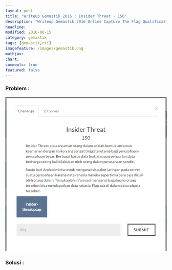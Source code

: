 ```yaml
---
layout: post
title: "Writeup Gemastik 2016 : Insider Threat - 150"
description: "Writeup Gemastik 2016 Online Capture The Flag Qualification"
headline: 
modified: 2016-08-15
category: gemastik
tags: [gemastik,ctf]
imagefeature: /images/gemastik.png
mathjax: 
chart: 
comments: true
featured: false
---
```


### Problem :

![Insider Threat](/images/insider-threat.png)


### Solusi :


